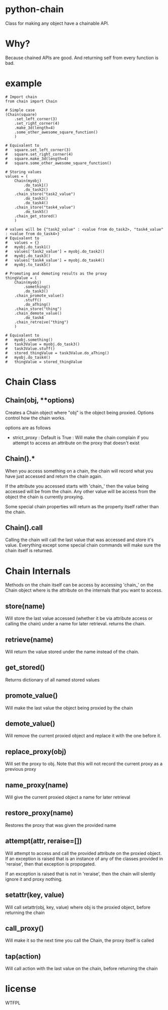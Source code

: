 python-chain
============

Class for making any object have a chainable API.

Why?
====

Because chained APIs are good.
And returning self from every function is bad.

example
=======
    
    # Import chain
    from chain import Chain
    
    # Simple case
    (Chain(square)
        .set_left_corner(3)
        .set_right_corner(4)
        .make_3d(length=4)
        .some_other_awesome_square_function()
        )
    
    # Equivalent to
    #   square.set_left_corner(3)
    #   square.set_right_corner(4)
    #   square.make_3d(length=4)
    #   square.some_other_awesome_square_function()
    
    # Storing values
    values = (
        Chain(myobj)
            .do_task1()
            .do_task2()
        .chain_store("task2_value")
            .do_task3()
            .do_task4()
        .chain_store("task4_value")
            .do_task5()
        .chain_get_stored()
        )
    
    # values will be {"task2_value" : <value from do_task2>, "task4_value" : <value from do_task4>}
    # Equivalent to 
    #   values = {}
    #   myobj.do_task1()
    #   values['task2_value'] = myobj.do_task2()
    #   myobj.do_task3()
    #   values['task4_value'] = myobj.do_task4()
    #   myobj.to_task5()
    
    # Promoting and demoting results as the proxy
    thingValue = (
        Chain(myobj)
            .something()
            .do_task3()
        .chain_promote_value()
            .stuff()
            .do_aThing()
        .chain_store("thing")
        .chain_demote_value()
            .do_task4
        .chain_retreive("thing")
        )
    
    # Equivalent to
    #   myobj.something()
    #   task3Value = myobj.do_task3()
    #   task3Value.stuff()
    #   stored_thingValue = task3Value.do_aThing()
    #   myobj.do_task4()
    #   thingValue = stored_thingValue

Chain Class
===========

Chain(obj, **options)
---------------------

Creates a Chain object where "obj" is the object being proxied.
Options control how the chain works.

options are as follows

 * strict_proxy : Default is True : Will make the chain complain if you attempt to access an attribute on the proxy that doesn't exist

Chain().*
---------

When you access something on a chain, the chain will record what you have just accessed and return the chain again.

If the attribute you accessed starts with 'chain_' then the value being accessed will be from the chain.
Any other value will be access from the object the chain is currently proxying.

Some special chain properties will return as the property itself rather than the chain.

Chain().__call__
----------------

Calling the chain will call the last value that was accessed and store it's value.
Everything except some special chain commands will make sure the chain itself is returned.

Chain Internals
===============

Methods on the chain itself can be access by accessing 'chain_<attr>' on the Chain object where <attr> is the attribute on the internals that you want to access.

store(name)
-----------

Will store the last value accessed (whether it be via attribute access or calling the chain) under a name for later retrieval.
returns the chain.

retrieve(name)
--------------

Will return the value stored under the name instead of the chain.

get_stored()
-------------

Returns dictionary of all named stored values

promote_value()
---------------

Will make the last value the object being proxied by the chain

demote_value()
--------------

Will remove the current proxied object and replace it with the one before it.

replace_proxy(obj)
--------------

Will set the proxy to obj.
Note that this will not record the current proxy as a previous proxy

name_proxy(name)
-----------------

Will give the current proxied object a name for later retrieval

restore_proxy(name)
-------------------

Restores the proxy that was given the provided name

attempt(attr, reraise=[])
-------------------------

Will attempt to access and call the provided attribute on the proxied object. If an exception is raised that is an instance of any of the classes provided in 'reraise', then that exception is propogated.

If an exception is raised that is not in 'reraise', then the chain will silently ignore it and proxy nothing.


setattr(key, value)
-------------------

Will call setattr(obj, key, value) where obj is the proxied object, before returning the chain

call_proxy()
------------

Will make it so the next time you call the Chain, the proxy itself is called

tap(action)
-----------

Will call action with the last value on the chain, before returning the chain

license
=======

WTFPL
